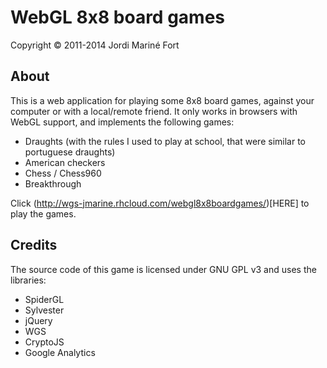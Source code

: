 WebGL 8x8 board games
=====================
Copyright © 2011-2014 Jordi Mariné Fort

About
-----

This is a web application for playing some 8x8 board games, against your computer or with a local/remote friend.
It only works in browsers with WebGL support, and implements the following games:
- Draughts (with the rules I used to play at school, that were similar to portuguese draughts)
- American checkers
- Chess / Chess960
- Breakthrough

Click (http://wgs-jmarine.rhcloud.com/webgl8x8boardgames/)[HERE] to play the games.


Credits
-------

The source code of this game is licensed under GNU GPL v3 and uses the libraries:
- SpiderGL
- Sylvester
- jQuery
- WGS
- CryptoJS
- Google Analytics

